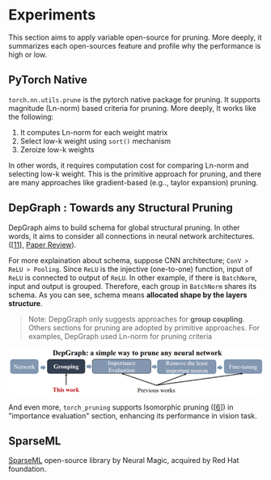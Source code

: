# Experiments

This section aims to apply variable open-source for pruning. More deeply, it summarizes each open-sources feature and profile why the performance is high or low.


## PyTorch Native

`torch.nn.utils.prune` is the pytorch native package for pruning. It supports magnitude (Ln-norm) based criteria for pruning. More deeply, It works like the following:

1. It computes Ln-norm for each weight matrix
2. Select low-k weight using `sort()` mechanism
3. Zeroize low-k weights

In other words, it requires computation cost for comparing Ln-norm and selecting low-k weight. This is the primitive approach for pruning, and there are many approaches like gradient-based (e.g.., taylor expansion) pruning.


## DepGraph : Towards any Structural Pruning

DepGraph aims to build schema for global structural pruning. In other words, it aims to
consider all connections in neural network architectures. ([[11](https://github.com/VainF/Torch-Pruning)], [Paper Review](https://www.canva.com/design/DAGnN0T2VIU/Re-ovkxrAu09dorbA2Q_qg/edit?utm_content=DAGnN0T2VIU&utm_campaign=designshare&utm_medium=link2&utm_source=sharebutton)).

For more explaination about schema, suppose CNN architecture; `ConV > ReLU > Pooling`. Since `ReLU` is the injective (one-to-one) function, input of `ReLU` is connected to output of `ReLU`. In other example, if there is `BatchNorm`, input and output is grouped. Therefore, each group in `BatchNorm` shares its schema. As you can see, schema means **allocated shape by the layers structure**.

> Note: DepgGraph only suggests approaches for **group coupling**. Others sections for pruning are adopted by primitive approaches. For examples, DepGraph used Ln-norm for pruning criteria

![depgraph_process](images/depgraph_pruning_step.png)

And even more, `torch_pruning` supports Isomorphic pruning ([[6](https://arxiv.org/abs/2407.04616)]) in "importance evaluation" section, enhancing its performance in vision task.

## SparseML

[SparseML](https://github.com/neuralmagic/sparseml) open-source library by Neural Magic, acquired by Red Hat foundation.